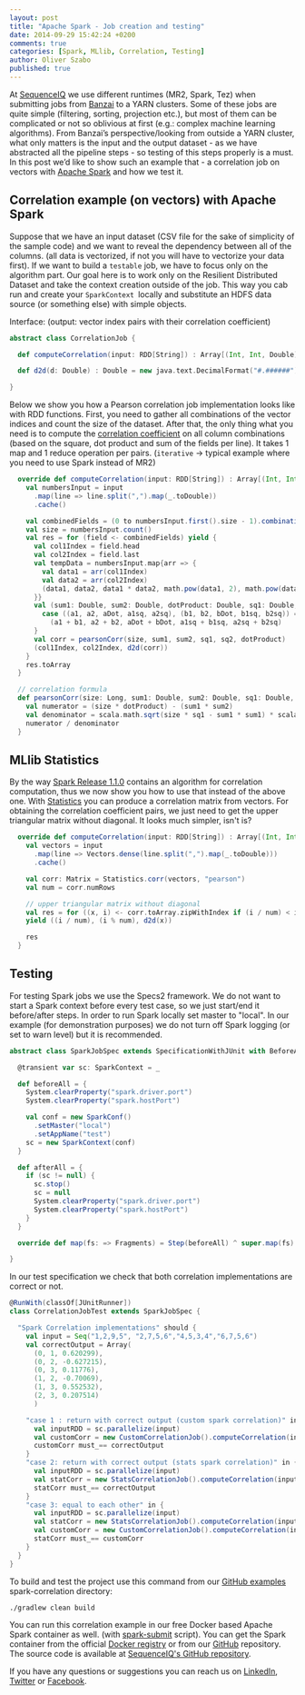 ```yaml
---
layout: post
title: "Apache Spark - Job creation and testing"
date: 2014-09-29 15:42:24 +0200
comments: true
categories: [Spark, MLlib, Correlation, Testing]
author: Oliver Szabo
published: true
---
```


At [SequenceIQ](http://sequenceiq.com/) we use different runtimes (MR2, Spark, Tez) when submitting jobs from [Banzai](http://docs.banzai.apiary.io/reference) to a YARN clusters.
Some of these jobs are quite simple (filtering, sorting, projection etc.), but most of them can be complicated or not so oblivious at first (e.g.: complex machine learning algorithms).
From Banzai’s perspective/looking from outside a YARN cluster, what only matters is the input and the output dataset - as we have abstracted all the pipeline steps -  so testing of this steps properly is a must.
In this post we’d like to show such an example that - a correlation job on vectors with [Apache Spark](https://spark.apache.org/) and how we test it.

## Correlation example (on vectors) with Apache Spark

Suppose that we have an input dataset (CSV file for the sake of simplicity of the sample code) and we want to reveal the dependency between all of the columns. (all data is vectorized, if not you will have to vectorize your data first).
If we want to build a `testable` job, we have to focus only on the algorithm part. Our goal here is to work only on the Resilient Distributed Dataset and take the context creation outside of the job.
This way you cab run and create your `SparkContext `locally and substitute an HDFS data source (or something else) with simple objects.

Interface: (output: vector index pairs with their correlation coefficient)

``` scala
abstract class CorrelationJob {

  def computeCorrelation(input: RDD[String]) : Array[(Int, Int, Double)]

  def d2d(d: Double) : Double = new java.text.DecimalFormat("#.######").format(d).toDouble

}
```

<!-- more -->
Below we show you how a Pearson correlation job implementation looks like with RDD functions. First, you need to gather all combinations of the vector indices and count the size of the dataset.
After that, the only thing what you need is to compute the [correlation coefficient](http://www.statisticshowto.com/what-is-the-correlation-coefficient-formula/) on all column combinations (based on the square, dot product and sum of the fields per line). It takes 1 map and 1 reduce operation per pairs. (`iterative` -> typical example where you need to use Spark instead of MR2)

``` scala
  override def computeCorrelation(input: RDD[String]) : Array[(Int, Int, Double)] = {
    val numbersInput = input
      .map(line => line.split(",").map(_.toDouble))
      .cache()

    val combinedFields = (0 to numbersInput.first().size - 1).combinations(2)
    val size = numbersInput.count()
    val res = for (field <- combinedFields) yield {
      val col1Index = field.head
      val col2Index = field.last
      val tempData = numbersInput.map{arr => {
        val data1 = arr(col1Index)
        val data2 = arr(col2Index)
        (data1, data2, data1 * data2, math.pow(data1, 2), math.pow(data2, 2))
      }}
      val (sum1: Double, sum2: Double, dotProduct: Double, sq1: Double, sq2: Double) = tempData.reduce {
        case ((a1, a2, aDot, a1sq, a2sq), (b1, b2, bDot, b1sq, b2sq)) =>
          (a1 + b1, a2 + b2, aDot + bDot, a1sq + b1sq, a2sq + b2sq)
      }
      val corr = pearsonCorr(size, sum1, sum2, sq1, sq2, dotProduct)
      (col1Index, col2Index, d2d(corr))
    }
    res.toArray
  }

  // correlation formula
  def pearsonCorr(size: Long, sum1: Double, sum2: Double, sq1: Double, sq2: Double, dotProduct: Double): Double = {
    val numerator = (size * dotProduct) - (sum1 * sum2)
    val denominator = scala.math.sqrt(size * sq1 - sum1 * sum1) * scala.math.sqrt(size * sq2 - sum2 * sum2)
    numerator / denominator
  }
```

## MLlib Statistics

By the way [Spark Release 1.1.0](https://spark.apache.org/releases/spark-release-1-1-0.html) contains an algorithm for correlation computation, thus we now show you how to use that instead of the above one.
With [Statistics](https://github.com/apache/spark/blob/master/mllib/src/main/scala/org/apache/spark/mllib/stat/Statistics.scala) you can produce a correlation matrix from vectors. For obtaining the correlation coefficient pairs, we just need to get the upper triangular matrix without diagonal. It looks much simpler, isn't is?

``` scala
  override def computeCorrelation(input: RDD[String]) : Array[(Int, Int, Double)] = {
    val vectors = input
      .map(line => Vectors.dense(line.split(",").map(_.toDouble)))
      .cache()

    val corr: Matrix = Statistics.corr(vectors, "pearson")
    val num = corr.numRows

    // upper triangular matrix without diagonal
    val res = for ((x, i) <- corr.toArray.zipWithIndex if (i / num) < i % num )
    yield ((i / num), (i % num), d2d(x))

    res
  }
```
## Testing

For testing Spark jobs we use the Specs2 framework. We do not want to start a Spark context before every test case, so we just start/end it before/after steps.
In order to run Spark locally set master to "local". In our example (for demonstration purposes) we do not turn off Spark logging (or set to warn level) but it is recommended.

``` scala
abstract class SparkJobSpec extends SpecificationWithJUnit with BeforeAfterExample {

  @transient var sc: SparkContext = _

  def beforeAll = {
    System.clearProperty("spark.driver.port")
    System.clearProperty("spark.hostPort")

    val conf = new SparkConf()
      .setMaster("local")
      .setAppName("test")
    sc = new SparkContext(conf)
  }

  def afterAll = {
    if (sc != null) {
      sc.stop()
      sc = null
      System.clearProperty("spark.driver.port")
      System.clearProperty("spark.hostPort")
    }
  }

  override def map(fs: => Fragments) = Step(beforeAll) ^ super.map(fs) ^ Step(afterAll)

}

```
In our test specification we check that both correlation implementations are correct or not.
``` scala
@RunWith(classOf[JUnitRunner])
class CorrelationJobTest extends SparkJobSpec {

  "Spark Correlation implementations" should {
    val input = Seq("1,2,9,5", "2,7,5,6","4,5,3,4","6,7,5,6")
    val correctOutput = Array(
      (0, 1, 0.620299),
      (0, 2, -0.627215),
      (0, 3, 0.11776),
      (1, 2, -0.70069),
      (1, 3, 0.552532),
      (2, 3, 0.207514)
      )

    "case 1 : return with correct output (custom spark correlation)" in {
      val inputRDD = sc.parallelize(input)
      val customCorr = new CustomCorrelationJob().computeCorrelation(inputRDD, sc)
      customCorr must_== correctOutput
    }
    "case 2: return with correct output (stats spark correlation)" in {
      val inputRDD = sc.parallelize(input)
      val statCorr = new StatsCorrelationJob().computeCorrelation(inputRDD, sc)
      statCorr must_== correctOutput
    }
    "case 3: equal to each other" in {
      val inputRDD = sc.parallelize(input)
      val statCorr = new StatsCorrelationJob().computeCorrelation(inputRDD, sc)
      val customCorr = new CustomCorrelationJob().computeCorrelation(inputRDD, sc)
      statCorr must_== customCorr
    }
  }
}
```

To build and test the project use this command from our [GitHub examples](https://github.com/sequenceiq/sequenceiq-samples) spark-correlation directory:

```bash
./gradlew clean build
```

You can run this correlation example in our free Docker based Apache Spark container as well. (with [spark-submit](https://github.com/apache/spark/blob/master/bin/spark-submit) script). You can get the Spark container from the official [Docker registry](https://registry.hub.docker.com/u/sequenceiq/spark/) or from our [GitHub](https://github.com/sequenceiq/docker-spark) repository. The source code is available at [SequenceIQ's GitHub repository](https://github.com/sequenceiq/sequenceiq-samples/tree/master/spark-correlation).

If you have any questions or suggestions you can reach us on [LinkedIn](https://www.linkedin.com/company/sequenceiq/),
 [Twitter](https://twitter.com/sequenceiq) or [Facebook](https://www.facebook.com/sequenceiq).

